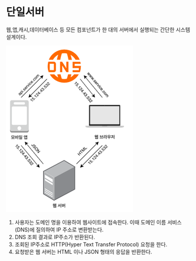 # 단일서버
웹,앱,캐시,데이터베이스 등 모든 컴포넌트가 한 대의 서버에서 실행되는 간단한 시스템 설계이다.

![단일서버](./single-server.png)

1. 사용자는 도메인 명을 이용하여 웹사이트에 접속한다. 이때 도메인 이름 서비스(DNS)에 질의하여 IP 주소로 변환받는다.
2. DNS 조회 결과로 IP주소가 반환된다.
3. 조회된 IP주소로 HTTP(Hyper Text Transfer Protocol) 요청을 한다.
4. 요청받은 웹 서버는 HTML 이나 JSON 형태의 응답을 반환한다.
